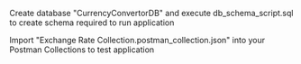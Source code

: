 Create database "CurrencyConvertorDB" and execute db_schema_script.sql to create schema required to run application

Import "Exchange Rate Collection.postman_collection.json" into your Postman Collections to test application
